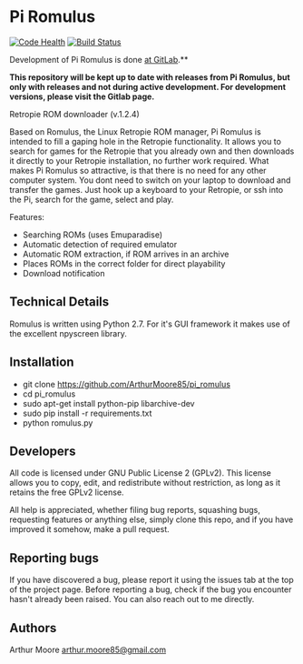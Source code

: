 # Pi Romulus

[![Code Health](https://landscape.io/github/ArthurMoore85/pi_romulus/master/landscape.svg?style=flat)](https://landscape.io/github/ArthurMoore85/pi_romulus/master)
[![Build Status](https://travis-ci.org/ArthurMoore85/pi_romulus.svg?branch=master)](https://travis-ci.org/ArthurMoore85/pi_romulus)

Development of Pi Romulus is done [at GitLab](https://gitlab.com/arthurmoore85/pi_romulus).\*\*


**This repository will be kept up to date with releases from Pi Romulus, but only with releases and not during active development. For development versions, please visit the Gitlab page.**

Retropie ROM downloader (v.1.2.4)

Based on Romulus, the Linux Retropie ROM manager, Pi Romulus is intended to fill a gaping hole
in the Retropie functionality.
It allows you to search for games for the Retropie that you already own and then downloads it
directly to your Retropie installation, no further work required.
What makes Pi Romulus so attractive, is that there is no need for any other computer system.
You dont need to switch on your laptop to download and transfer the games. Just hook up a
keyboard to your Retropie, or ssh into the Pi, search for the game, select and play.

Features:

- Searching ROMs (uses Emuparadise)
- Automatic detection of required emulator
- Automatic ROM extraction, if ROM arrives in an archive
- Places ROMs in the correct folder for direct playability
- Download notification

## Technical Details

Romulus is written using Python 2.7.
For it's GUI framework it makes use of the excellent npyscreen library.

## Installation

- git clone https://github.com/ArthurMoore85/pi_romulus
- cd pi_romulus
- sudo apt-get install python-pip libarchive-dev
- sudo pip install -r requirements.txt
- python romulus.py

## Developers

All code is licensed under GNU Public License 2 (GPLv2). This license allows you to copy, edit, and redistribute without restriction, as long as it retains the free GPLv2 license.

All help is appreciated, whether filing bug reports, squashing bugs, requesting features or anything else, simply clone this repo, and if you have improved it somehow, make a pull request.

## Reporting bugs

If you have discovered a bug, please report it using the issues tab at the top of the project page.
Before reporting a bug, check if the bug you encounter hasn't already been raised.
You can also reach out to me directly.

## Authors

Arthur Moore <arthur.moore85@gmail.com>
